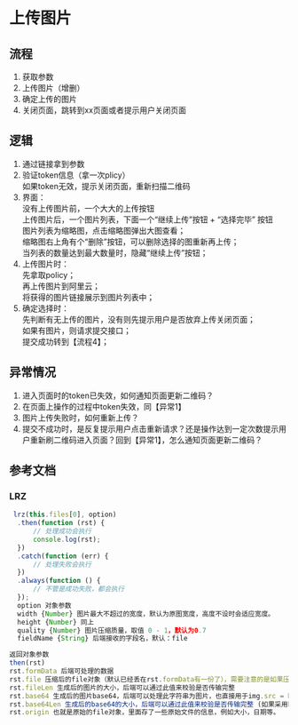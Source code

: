 # 上传图片

## 流程
1. 获取参数
2. 上传图片（增删）
3. 确定上传的图片
4. 关闭页面，跳转到xx页面或者提示用户关闭页面

## 逻辑
1. 通过链接拿到参数
2. 验证token信息（拿一次plicy）  
   如果token无效，提示关闭页面，重新扫描二维码
3. 界面：  
   没有上传图片前，一个大大的上传按钮  
   上传图片后，一个图片列表，下面一个“继续上传”按钮 + “选择完毕” 按钮  
   图片列表为缩略图，点击缩略图弹出大图查看；   
   缩略图右上角有个“删除”按钮，可以删除选择的图重新再上传；  
   当列表的数量达到最大数量时，隐藏“继续上传”按钮；  
4. 上传图片时：  
   先拿取policy；  
   再上传图片到阿里云；  
   将获得的图片链接展示到图片列表中；  
5. 确定选择时：  
   先判断有无上传的图片，没有则先提示用户是否放弃上传关闭页面；  
   如果有图片，则请求提交接口；  
   提交成功转到【流程4】；

## 异常情况
1. 进入页面时的token已失效，如何通知页面更新二维码？
2. 在页面上操作的过程中token失效，同【异常1】
3. 图片上传失败时，如何重新上传？
4. 提交不成功时，是反复提示用户点击重新请求？还是操作达到一定次数提示用户重新刷二维码进入页面？回到【异常1】，怎么通知页面更新二维码？


## 参考文档

### LRZ
``` javascript
 lrz(this.files[0], option)  
  .then(function (rst) {  
      // 处理成功会执行  
      console.log(rst);  
  })  
  .catch(function (err) {  
      // 处理失败会执行  
  })  
  .always(function () {  
      // 不管是成功失败，都会执行  
  }); 
  option 对象参数  
  width {Number} 图片最大不超过的宽度，默认为原图宽度，高度不设时会适应宽度。  
  height {Number} 同上  
  quality {Number} 图片压缩质量，取值 0 - 1，默认为0.7  
  fieldName {String} 后端接收的字段名，默认：file  

返回对象参数  
then(rst)  
rst.formData 后端可处理的数据  
rst.file 压缩后的file对象（默认已经丢在rst.formData有一份了），需要注意的是如果压缩率太低的话，这个会是原始的file对象  
rst.fileLen 生成后的图片的大小，后端可以通过此值来校验是否传输完整  
rst.base64 生成后的图片base64，后端可以处理此字符串为图片，也直接用于img.src = base64  
rst.base64Len 生成后的base64的大小，后端可以通过此值来校验是否传输完整 (如果采用base64上传方式)  
rst.origin 也就是原始的file对象，里面存了一些原始文件的信息，例如大小，日期等。

```